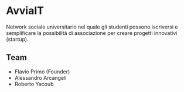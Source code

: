 # AvviaIT

Network sociale universitario nel quale gli studenti possono iscriversi e semplificare la possibilità di associazione per creare progetti innovativi (startup).

## Team

* Flavio Primo (Founder)
* Alessandro Arcangeli
* Roberto Yacoub